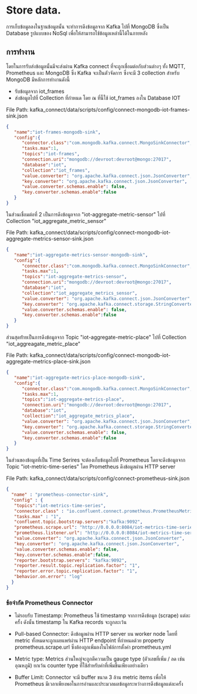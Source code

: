 # Store data.

การเก็บข้อมูลลงในฐานข้อมูลนั้น จะทำการดึงข้อมูลจาก Kafka ไปที่ MongoDB ซึ่งเป็น Database รูปแบบของ NoSql เพื่อให้สามารถใช้ข้อมูลเหล่านี้ได้ในภายหลัง

## การทำงาน
โดยในการรับส่งข้อมูลนั้นมีจะส่งผ่าน Kafka connect ที่จะถูกเชื่อมต่อกับส่วนต่างๆ ทั้ง MQTT, Prometheus และ MongoDB ซึ่ง Kafka จะเป็นตัวจัดการ ซึ่งจะมี 3 collection สำหรับ MongoDB มีหลักการทำงานดังนี้
* รับข้อมูลจาก iot_frames
* ส่งข้อมูลไปที่ Collection ที่กำหนด โดย ณ ที่นี้ใช้ iot_frames ลงใน Database IOT

File Path: kafka_connect/data/scripts/config/connect-mongodb-iot-frames-sink.json

```json
{
   "name":"iot-frames-mongodb-sink",
   "config":{
      "connector.class":"com.mongodb.kafka.connect.MongoSinkConnector",
      "tasks.max":1,
      "topics":"iot-frames",
      "connection.uri":"mongodb://devroot:devroot@mongo:27017",
      "database":"iot",
      "collection":"iot_frames",
      "value.converter": "org.apache.kafka.connect.json.JsonConverter",
      "key.converter": "org.apache.kafka.connect.json.JsonConverter",
      "value.converter.schemas.enable": false,
      "key.converter.schemas.enable":false
   }
}
```
ในส่วนเชื่อมต่อที่ 2 เป็นการดึงข้อมูลจาก "iot-aggregate-metric-sensor" ไปที่ Collection "iot_aggregate_metric_sensor"

File Path: kafka_connect/data/scripts/config/connect-mongodb-iot-aggregate-metrics-sensor-sink.json
```json
{
   "name":"iot-aggregate-metrics-sensor-mongodb-sink",
   "config":{
      "connector.class":"com.mongodb.kafka.connect.MongoSinkConnector",
      "tasks.max":1,
      "topics":"iot-aggregate-metrics-sensor",
      "connection.uri":"mongodb://devroot:devroot@mongo:27017",
      "database":"iot",
      "collection":"iot_aggregate_metrics_sensor",
      "value.converter": "org.apache.kafka.connect.json.JsonConverter",
      "key.converter": "org.apache.kafka.connect.storage.StringConverter",
      "value.converter.schemas.enable": false,
      "key.converter.schemas.enable":false
   }
}
```

ส่วนสุดท้่ายเป็นการดึงข้อมูลจาก Topic "iot-aggregate-metric-place" ไปที่ Collection "iot_aggreagate_metric_place"

File Path: kafka_connect/data/scripts/config/connect-mongodb-iot-aggregate-metrics-place-sink.json

```json
{
   "name":"iot-aggregate-metrics-place-mongodb-sink",
   "config":{
      "connector.class":"com.mongodb.kafka.connect.MongoSinkConnector",
      "tasks.max":1,
      "topics":"iot-aggregate-metrics-place",
      "connection.uri":"mongodb://devroot:devroot@mongo:27017",
      "database":"iot",
      "collection":"iot_aggregate_metrics_place",
      "value.converter": "org.apache.kafka.connect.json.JsonConverter",
      "key.converter": "org.apache.kafka.connect.storage.StringConverter",
      "value.converter.schemas.enable": false,
      "key.converter.schemas.enable":false
   }
}
```

ในส่วนของข้อมูลที่เป็น Time Serires จะต้องเก็บข้อมูลไปที่ Prometheus โดยจะดึงข้อมูลจาก Topic "iot-metric-time-series" โดย Prometheus ดึงข้อมูลผ่าน HTTP server

File Path: kafka_connect/data/scripts/config/connect-prometheus-sink.json
```json
{
  "name" : "prometheus-connector-sink",
  "config" : {
   "topics":"iot-metrics-time-series",
   "connector.class" : "io.confluent.connect.prometheus.PrometheusMetricsSinkConnector",
   "tasks.max" : "1",
   "confluent.topic.bootstrap.servers":"kafka:9092",
   "prometheus.scrape.url": "http://0.0.0.0:8084/iot-metrics-time-series",
   "prometheus.listener.url": "http://0.0.0.0:8084/iot-metrics-time-series",
   "value.converter": "org.apache.kafka.connect.json.JsonConverter",
   "key.converter": "org.apache.kafka.connect.json.JsonConverter",
   "value.converter.schemas.enable": false,
   "key.converter.schemas.enable":false,
   "reporter.bootstrap.servers": "kafka:9092",
   "reporter.result.topic.replication.factor": "1",
   "reporter.error.topic.replication.factor": "1",
   "behavior.on.error": "log"
  }
}
```


### ข้อจำกัด Prometheus Connector
* ไม่รอบรับ Timestamp: Prometheus ใช้ timestamp จากการดึงข้อมูล (scrape) แต่ละครั้ง ดังนั้น timestamp ใน Kafka records จะถูกละเว้น

* Pull-based Connector: ดึงข้อมูลผ่าน HTTP server บน worker node โดยที่ metric ทั้งหมดจะถูกเผยแพร่ผ่าน HTTP endpoint ที่กำหนดด้วย property prometheus.scrape.url ซึ่งต้องถูกเพิ่มลงในไฟล์การตั้งค่า prometheus.yml

* Metric type: Metrics ส่วนใหญ่จะถูกตีความเป็น gauge type (ตัวเลขที่เพิ่ม / ลด เช่น อุณหภูมิ) ยกเว้น counter type ที่ใช้สำหรับค่าที่เพิ่มขึ้นเพียงอย่างเดียว

* Buffer Limit: Connector จะมี buffer ขนาด 3 ล้าน metric items เพื่อให้ Prometheus มีเวลาเพียงพอในการอ่านและประมวลผลข้อมูลระหว่างการดึงข้อมูลแต่ละครั้ง
